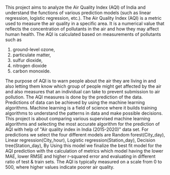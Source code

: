 This project aims to analyze the Air Quality Index (AQI) of India and understand the
functions of various prediction models (such as linear regression, logistic regression, etc.). The
Air Quality Index (AQI) is a metric used to measure the air quality in a specific area. It is a
numerical value that reflects the concentration of pollutants in the air and how they may affect
human health. The AQI is calculated based on measurements of pollutants such as
1) ground-level ozone,
2) particulate matter,
3) sulfur dioxide,
4) nitrogen dioxide
5) carbon monoxide.

The purpose of AQI is to warn people about the air they are living in and also letting them
know which group of people might get affected by the air and also measures that an individual
can take to prevent submission to air pollution. The AQI measures is done by the prediction of
the data. Predictions of data can be achieved by using the machine learning algorithms.
Machine learning is a field of science where it builds training algorithms to understand the
patterns in data and make possible decisions.
This project is about comparing various supervised machine learning algorithms and selecting
the most accurate algorithm for the prediction of AQI with help of "Air quality index in India
(2015-2020)" data set. For predictions we select the four different models are Random
forest(City_day), Linear regression(City_hour), Logistic regression(Station_day),
Decision tree(Station_day), By Using this model we finalize the best fit model for the AQI
prediction with the calculation of metrics which model having the lower MAE, lower RMSE
and higher r-squared error and evaluating in different ratio of test & train sets. The AQI is
typically measured on a scale from 0 to 500, where higher values indicate poorer air quality.
